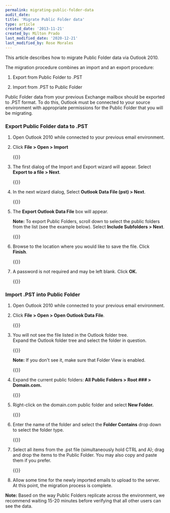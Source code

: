 ```yaml
---
permalink: migrating-public-folder-data
audit_date:
title: 'Migrate Public Folder data'
type: article
created_date: '2013-11-21'
created_by: Milton Prado
last_modified_date: '2020-12-21'
last_modified_by: Rose Morales
---
```


This article describes how to migrate Public
Folder data via Outlook 2010.

The migration procedure combines an import and an export procedure:

1. Export from Public Folder to .PST

2. Import from .PST to Public Folder

Public Folder data from your previous Exchange mailbox should be
exported to .PST format.  To do this, Outlook must be connected
to your source environment with appropriate permissions for the Public
Folder that you will be migrating.

### Export Public Folder data to .PST

1. Open Outlook 2010 while connected to your previous email environment.

2. Click **File &gt; Open &gt; Import**

   {{<image src="Outlook_2010_-_export_pic1.png" alt="" title="">}}

3. The first dialog of the Import and Export wizard will appear.  Select
   **Export to a file &gt; Next**.

   {{<image src="Outlook_2010_-_export_pic2.png" alt="" title="">}}

4. In the next wizard dialog, Select **Outlook Data File (pst) &gt; Next**.

   {{<image src="Outlook_2010_-_export_pic3.png" alt="" title="">}}

5. The **Export Outlook Data File** box will appear.  

   **Note:** To export
   Public Folders, scroll down to select the public folders from the list
   (see the example below). Select **Include Subfolders &gt; Next**.

   {{<image src="Outlook_2010_-_export_pic4png.jpg" alt="" title="">}}

6. Browse to the location where you would like to save the file.
   Click **Finish**.

   {{<image src="Outlook_2010_-_export_pic5png.png" alt="" title="">}}

7. A password is not required and may be left blank. Click **OK.**

   {{<image src="Outlook_2010_-_export_pic6png.png" alt="" title="">}}


### Import .PST into Public Folder

1. Open Outlook 2010 while connected to your previous email environment.

2. Click **File &gt; Open &gt; Open Outlook Data File**.

   {{<image src="Outlook_2010_-_import_pic7png.png" alt="" title="">}}

3. You will not see the file listed in the Outlook folder tree.  
   Expand the Outlook folder tree
   and select the folder in question.

   {{<image src="Outlook_2010_-_import_pic8png.jpg" alt="" title="">}}

   **Note:** If you don't see it, make sure that Folder View is enabled.

   {{<image src="Outlook_2010_-_import_pic9.png" alt="" title="">}}

4. Expand the current public folders: **All Public Folders &gt;
   Root \#\#\# &gt; Domain.com.**

   {{<image src="Outlook_2010_-_import_pic10_0.jpg" alt="" title="">}}

5. Right-click on the domain.com public folder and select **New
   Folder.**

   {{<image src="Outlook_2010_-_import_pic11.jpg" alt="" title="">}}

6. Enter the name of the folder and select the **Folder Contains** drop
   down to select the folder type.

   {{<image src="Outlook_2010_-_import_pic13.jpg" alt="" title="">}}

7. Select all items from the .pst file (simultaneously hold CTRL and
   A); drag and drop the items to the Public Folder. You may also copy and paste
   them if you prefer.

   {{<image src="Outlook_2010_-_import_pic12.jpg" alt="" title="">}}

8. Allow some time for the newly imported emails to upload to the
   server. At this point, the migration process is complete.  

**Note:** Based on the
way Public Folders replicate across the environment, we recommend
waiting 15-20 minutes before verifying that all other users can see the data.
